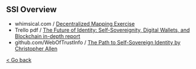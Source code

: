 ## SSI Overview

- whimsical.com / [Decentralized Mapping Exercise](https://whimsical.com/decentralized-mapping-exercise-CUhk3dT4RUZvGa4Lt7rNvD)
- Trello pdf / [The Future of Identity: Self-Sovereignity, Digital Wallets, and Blockchain in-depth report](https://trello-attachments.s3.amazonaws.com/5e592c38d62eec435a19f0f5/5f76cc084712fd1c0ff5eff6/e3aead1ae6c88a1c3650d62842b001ef/Self-Sovereign-Identity-The-Future-of-Identity-Self-Sovereignity-Digital-Wallets-and-Blockchain.pdf)
- github.com/WebOfTrustInfo / [The Path to Self-Sovereign Identity by Christopher Allen](https://github.com/WebOfTrustInfo/self-sovereign-identity/blob/master/ThePathToSelf-SovereignIdentity.md)

[< Go back](./index.md)
